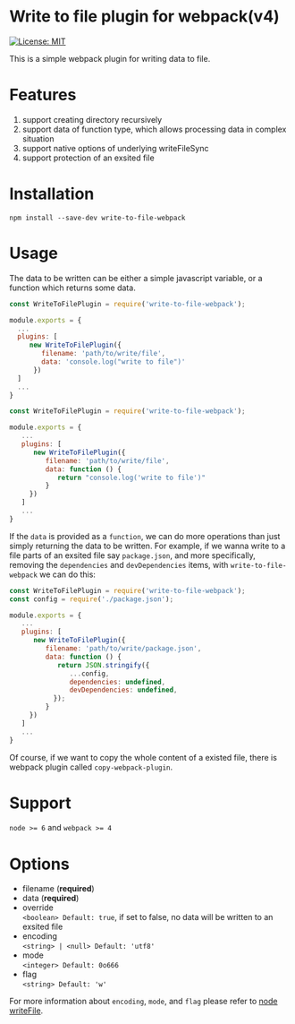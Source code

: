 # Write to file plugin for webpack(v4)
[![License: MIT](https://img.shields.io/badge/License-MIT-blue.svg)](https://opensource.org/licenses/MIT)

This is a simple webpack plugin for writing data to file.

# Features
1. support creating directory recursively
2. support data of function type, which allows processing data in complex situation
3. support native options of underlying writeFileSync
4. support protection of an exsited file

# Installation
`npm install --save-dev write-to-file-webpack`

# Usage
The data to be written can be either a simple javascript variable, or a function which returns some data. 

```javascript
const WriteToFilePlugin = require('write-to-file-webpack');

module.exports = {
  ...
  plugins: [
     new WriteToFilePlugin({ 
        filename: 'path/to/write/file', 
        data: 'console.log("write to file")'
      })
  ]
  ...
}
```

```javascript
const WriteToFilePlugin = require('write-to-file-webpack');

module.exports = {
   ...
   plugins: [
      new WriteToFilePlugin({ 
         filename: 'path/to/write/file', 
         data: function () {
            return "console.log('write to file')"
         }
     })
   ]
   ...
}
```

If the `data` is provided as a `function`, we can do more operations than just simply returning the data to be written. For example, if we wanna write to a file parts of an exsited file say `package.json`, and more specifically, removing the `dependencies` and `devDependencies` items, with `write-to-file-webpack` we can do this:

```javascript
const WriteToFilePlugin = require('write-to-file-webpack');
const config = require('./package.json');

module.exports = {
   ...
   plugins: [
      new WriteToFilePlugin({ 
         filename: 'path/to/write/package.json', 
         data: function () {
            return JSON.stringify({
               ...config,
               dependencies: undefined,
               devDependencies: undefined,
           });
         }
     })
   ]
   ...
}
```
Of course, if we want to copy the whole content of a existed file, there is webpack plugin called `copy-webpack-plugin`.

# Support
`node >= 6` and `webpack >= 4`

# Options
- filename (**required**)
- data (**required**)
- override          
`<boolean> Default: true`, if set to false, no data will be written to an exsited file 
- encoding     
`<string> | <null> Default: 'utf8'`
- mode       
`<integer> Default: 0o666`
- flag        
`<string> Default: 'w'`

For more information about `encoding`, `mode`, and `flag` please refer to [node writeFile](https://nodejs.org/docs/latest-v9.x/api/fs.html#fs_fs_writefilesync_file_data_options).
